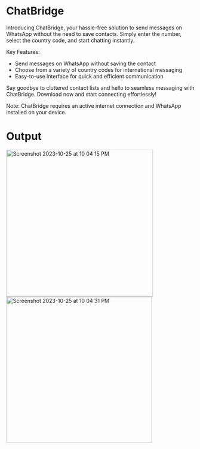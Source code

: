 # ChatBridge

Introducing ChatBridge, your hassle-free solution to send messages on WhatsApp without the need to save contacts. Simply enter the number, select the country code, and start chatting instantly.

Key Features:
- Send messages on WhatsApp without saving the contact
- Choose from a variety of country codes for international messaging
- Easy-to-use interface for quick and efficient communication

Say goodbye to cluttered contact lists and hello to seamless messaging with ChatBridge. Download now and start connecting effortlessly!

Note: ChatBridge requires an active internet connection and WhatsApp installed on your device.


# Output

<img width="393" alt="Screenshot 2023-10-25 at 10 04 15 PM" src="https://github.com/Aashayk007/ChatBridge/assets/121026691/dcd3a7d1-face-4f7f-ac66-ed8e02dcd085">





<img width="390" alt="Screenshot 2023-10-25 at 10 04 31 PM" src="https://github.com/Aashayk007/ChatBridge/assets/121026691/d471cfa1-ec05-471b-9811-39bcbcc8f7b8">
